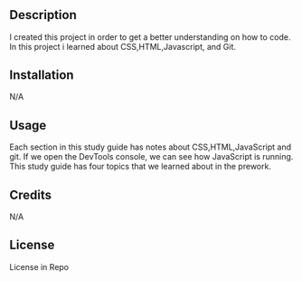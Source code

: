 # <Prework Study Guide Webpage>

## Description

I created this project in order to get a better understanding on how to code. In this project i learned about CSS,HTML,Javascript, and Git.     


## Installation

N/A

## Usage

Each section in this study guide has notes about CSS,HTML,JavaScript and git. If we open the DevTools console, we can see how JavaScript is running. This study guide has four topics that we learned about in the prework.

## Credits

N/A

## License

License in Repo

